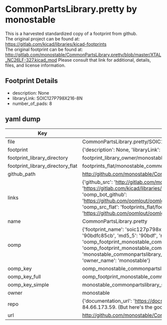 # CommonPartsLibrary.pretty by monostable  
This is a harvested standardized copy of a footprint from github.  
The original project can be found at:  
https://gitlab.com/kicad/libraries/kicad-footprints  
The original footprint can be found at:
http://gitlab.com/monostable/CommonPartsLibrary.pretty/blob/master/XTAL_NC26LF-327.kicad_mod
Please consult that link for additional, details, files, and license information.  
## Footprint Details
* description: None  
* libraryLink: SOIC127P798X216-8N  
* number_of_pads: 8  
## yaml dump  
| Key | Value |  
| --- | --- |  
| file | CommonPartsLibrary.pretty/SOIC127P798X216-8N.kicad_mod |  
| footprint | {'description': None, 'libraryLink': 'SOIC127P798X216-8N', 'number_of_pads': 8} |  
| footprint_library_directory | footprint_library_owner/monostable_CommonPartsLibrary.pretty |  
| footprint_library_directory_flat | footprints_flat/monostable_commonpartslibrary_soic127p798x216_8n/working |  
| github_path | http://github.com/monostable/CommonPartsLibrary.pretty/blob/master/SOIC127P798X216-8N.kicad_mod |  
| links | {'github_src': 'http://gitlab.com/monostable/CommonPartsLibrary.pretty/blob/master/XTAL_NC26LF-327.kicad_mod', 'github_src_repo': 'https://gitlab.com/kicad/libraries/kicad-footprints', 'oomp_bot': 'footprints/monostable_commonpartslibrary_soic127p798x216_8n/working', 'oomp_bot_github': 'https://github.com/oomlout/oomlout_oomp_footprint_bot/tree/main/footprints/monostable_commonpartslibrary_soic127p798x216_8n/working', 'oomp_src_flat': 'footprints_flat/footprints_flat/monostable_commonpartslibrary_soic127p798x216_8n/working', 'oomp_src_flat_github': 'https://github.com/oomlout/oomlout_oomp_footprint_src/tree/main/footprints_flat/monostable_commonpartslibrary_soic127p798x216_8n/working'} |  
| name | CommonPartsLibrary.pretty |  
| oomp | {'footprint_name': 'soic127p798x216_8n', 'library_name': 'commonpartslibrary', 'md5': '90bdfc85cb18686db98de9ecd67880cb', 'md5_10': '90bdfc85cb', 'md5_5': '90bdf', 'md5_6': '90bdfc', 'oomp_key': 'oomp_monostable_commonpartslibrary_soic127p798x216_8n', 'oomp_key_extra': 'oomp_footprint_monostable_commonpartslibrary_soic127p798x216_8n', 'oomp_key_full': 'oomp_footprint_monostable_commonpartslibrary_soic127p798x216_8n_90bdfc', 'oomp_key_simple': 'monostable_commonpartslibrary_soic127p798x216_8n', 'original_filename': 'CommonPartsLibrary.pretty/SOIC127P798X216-8N.kicad_mod', 'owner_name': 'monostable'} |  
| oomp_key | oomp_monostable_commonpartslibrary_soic127p798x216_8n |  
| oomp_key_full | oomp_footprint_monostable_commonpartslibrary_soic127p798x216_8n |  
| oomp_key_simple | monostable_commonpartslibrary_soic127p798x216_8n |  
| owner | monostable |  
| repo | {'documentation_url': 'https://docs.github.com/rest/overview/resources-in-the-rest-api#rate-limiting', 'message': "API rate limit exceeded for 84.66.173.59. (But here's the good news: Authenticated requests get a higher rate limit. Check out the documentation for more details.)"} |  
| url | http://github.com/monostable/CommonPartsLibrary.pretty |  

